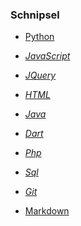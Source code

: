 ### Schnipsel

- [Python](./python.md)

- _[JavaScript](./javascript.md)_

- _[JQuery](./jquery.md)_

- _[HTML](./html.md)_

- _[Java](./java.md)_

- _[Dart](./dart.md)_

- _[Php](./php.md)_

- _[Sql](./sql.md)_

- _[Git](./git.md)_

- [Markdown](./markdown.md)